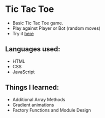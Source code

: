# Tic Tac Toe

- Basic Tic Tac Toe game.
- Play against Player or Bot (random moves)
- Try it [here](bartbzd.github.io/tic-tac-toe)

## Languages used:

- HTML
- CSS
- JavaScript

## Things I learned:

- Additional Array Methods
- Gradient animations
- Factory Functions and Module Design
